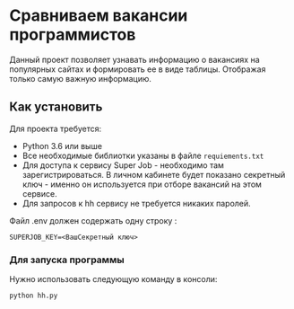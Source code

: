 # Сравниваем вакансии программистов
Данный проект позволяет узнавать информацию о вакансиях на популярных сайтах и формировать ее в виде таблицы. Отображая только самую важную информацию.
## Как установить
Для проекта требуется:
- Python 3.6 или выше
-  Все необходимые библиотки указаны в файле ```requiements.txt```
-  Для доступа к сервису Super Job - необходимо там зарегистрироваться. В личном кабинете будет показано секретный ключ - именно он используется при отборе вакансий на этом сервисе.
-  Для запросов к hh сервису не требуется никаких паролей.

Файл .env должен содержать одну строку :
```
SUPERJOB_KEY=<ВашСекретный ключ>
```
### Для запуска программы 
Нужно использовать следующую команду в консоли:
```
python hh.py
```

